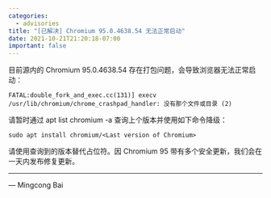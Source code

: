 ```yaml
---
categories:
  - advisories
title: "[已解决] Chromium 95.0.4638.54 无法正常启动"
date: 2021-10-21T21:20:18-07:00
important: false
---
```


目前源内的 Chromium 95.0.4638.54 存在打包问题，会导致浏览器无法正常启动：

    FATAL:double_fork_and_exec.cc(131)] execv /usr/lib/chromium/chrome_crashpad_handler: 没有那个文件或目录 (2)

请暂时通过 apt list chromium -a 查询上个版本并使用如下命令降级：

    sudo apt install chromium/<Last version of Chromium>

请使用查询到的版本替代占位符。因 Chromium 95 带有多个安全更新，我们会在一天内发布修复更新。

---

— Mingcong Bai

